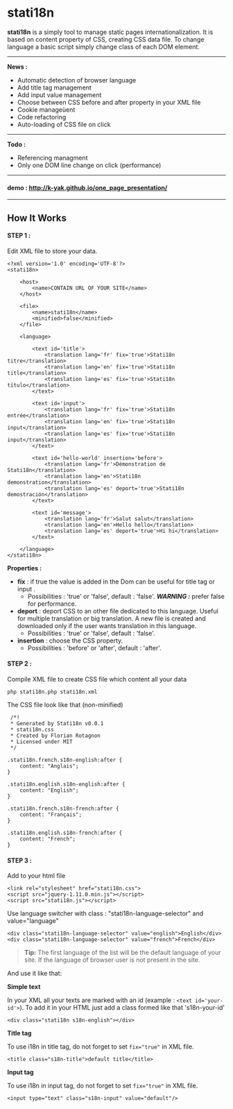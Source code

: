 stati18n
=====================


**stati18n** is a simply tool to manage static pages internationalization. It is based on content property of CSS, creating CSS data file. To change language a basic script simply change class of each DOM element. 

----------
**News :**

- Automatic detection of browser language
- Add title tag management 
- Add input value management
- Choose between CSS before and after property in your XML file
- Cookie manageùent
- Code refactoring
- Auto-loading of CSS file on click 

----------
**Todo :**

- Referencing managment
- Only one DOM line change on click (performance)

----------
#### demo : http://k-yak.github.io/one_page_presentation/
----------


How It Works
---------
#### <i class="icon-file"></i> STEP 1 : 
Edit XML file to store your data.
```
<?xml version='1.0' encoding='UTF-8'?>
<stati18n>

	<host>
		<name>CONTAIN URL OF YOUR SITE</name>
	</host>

    <file>
        <name>stati18n</name>
        <minified>false</minified>
    </file>

    <language>
	
		<text id='title'>
            <translation lang='fr' fix='true'>Stati18n titre</translation>
            <translation lang='en' fix='true'>Stati18n title</translation>
            <translation lang='es' fix='true'>Stati18n título</translation>
        </text>
		
		<text id='input'>
            <translation lang='fr' fix='true'>Stati18n entrée</translation>
            <translation lang='en' fix='true'>Stati18n input</translation>
            <translation lang='es' fix='true'>Stati18n input</translation>
        </text>
	
        <text id='hello-world' insertion='before'>
            <translation lang='fr'>Démonstration de Stati18n</translation>
            <translation lang='en'>Stati18n demonstration</translation>
            <translation lang='es' deport='true'>Stati18n demostración</translation>
        </text>

        <text id='message'>
            <translation lang='fr'>Salut salut</translation>
            <translation lang='en'>Hello hello</translation>
            <translation lang='es' deport='true'>Hi hi</translation>
        </text>

    </language>
</stati18n>

```
**Properties :** 

- **fix** : if true the value is added in the Dom can be useful for title tag or input .
    - Possibilities : 'true' or 'false', default : 'false'. ***WARNING :*** prefer false for performance.
- **deport** : deport CSS to an other file dedicated to this language. Useful for multiple translation or big translation. A new file is created and downloaded only if the user wants translation in this language.
    - Possibilities : 'true' or 'false', default : 'false'.
- **insertion** : choose the CSS property.
    - Possibilities : 'before' or 'after', default : 'after'.  

#### <i class="icon-file"></i> STEP 2 :
Compile XML file to create CSS file which content all your data
```
php stati18n.php stati18n.xml
```
The CSS file look like that (non-minified)
```
 /*!
 * Generated by Stati18n v0.0.1
 * stati18n.css
 * Created by Florian Rotagnon
 * Licensed under MIT
 */
 
.stati18n.french.s18n-english:after {
    content: "Anglais";
}

.stati18n.english.s18n-english:after {
    content: "English";
}

.stati18n.french.s18n-french:after {
    content: "Français";
}

.stati18n.english.s18n-french:after {
    content: "French";
}

```

#### <i class="icon-file"></i> STEP 3 : 
Add to your html file
```
<link rel="stylesheet" href="stati18n.css">
<script src="jquery-1.11.0.min.js"></script>
<script src="stati18n.js"></script>
```

Use language switcher with class : "stati18n-language-selector" and value="language"
```
<div class="stati18n-language-selector" value="english">English</div>
<div class="stati18n-language-selector" value="french">French</div>
```

> **Tip:** The first language of the list will be the default language of your site. If the language of browser user is not present in the site.

And use it like that:

**Simple text**

In your XML all your texts are marked with an id (example : ```<text id='your-id'>```). To add it in your HTML just add a class formed like that 's18n-your-id'

```
<div class="stati18n s18n-english"></div>
```

**Title tag**

To use i18n in title tag, do not forget to set ```fix="true"``` in XML file.
```
<title class="s18n-title">default title</title>
```

**Input tag**

To use i18n in input tag, do not forget to set ```fix="true"``` in XML file.
```
<input type="text" class="s18n-input" value="default"/>
```
